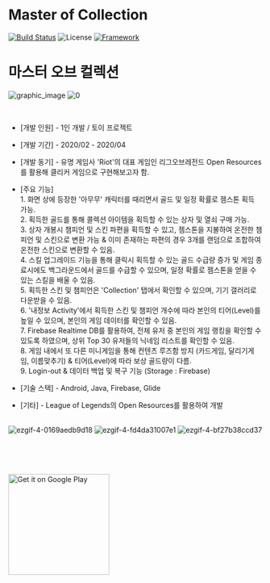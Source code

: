 # Master of Collection

[![Build Status](https://img.shields.io/badge/build-completed-success)](https://github.com/tmdgh1592/Android-Master-of-Collection/)
![License](https://img.shields.io/apm/l/vim-mode?color=yellowgreen)
[![Framework](https://img.shields.io/badge/framework-android-green)](https://developer.android.com/)

# 마스터 오브 컬렉션


![graphic_image](https://user-images.githubusercontent.com/56534241/140677892-9b831277-f10c-4ca1-b5d3-8d55a7b0c500.png)
![0](https://user-images.githubusercontent.com/56534241/140677786-26150ac2-5bfa-413a-8887-dad01ea5c250.png)


<br/>

+ [개발 인원] - 1인 개발 / 토이 프로젝트

+ [개발 기간] - 2020/02 - 2020/04

+ [개발 동기] - 유명 게임사 'Riot'의 대표 게임인 리그오브레전드 Open Resources를 활용해 클리커 게임으로 구현해보고자 함.


+ [주요 기능] <br/>
               1. 화면 상에 등장한 '아무무' 캐릭터를 때리면서 골드 및 일정 확률로 젬스톤 획득 가능.<br/>
               2. 획득한 골드를 통해 콜렉션 아이템을 획득할 수 있는 상자 및 열쇠 구매 가능.<br/>
               3. 상자 개봉시 챔피언 및 스킨 파편을 획득할 수 있고, 젬스톤을 지불하여 온전한 챔피언 및 스킨으로 변환 가능 & 이미 존재하는 파편의 경우 3개를 랜덤으로 조합하여 온전한 스킨으로 변환할 수 있음.<br/>
               4. 스킬 업그레이드 기능을 통해 클릭시 획득할 수 있는 골드 수급량 증가 및 게임 종료시에도 백그라운드에서 골드를 수급할 수 있으며, 일정 확률로 젬스톤을 얻을 수 있는 스킬을 배울 수 있음.<br/>
               5. 획득한 스킨 및 챔피언은 'Collection' 탭에서 확인할 수 있으며, 기기 갤러리로 다운받을 수 있음.<br/>
               6. '내정보 Activity'에서 획득한 스킨 및 챔피언 개수에 따라 본인의 티어(Level)를 높일 수 있으며, 본인의 게임 데이터를 확인할 수 있음.<br/>
               7. Firebase Realtime DB를 활용하여, 전체 유저 중 본인의 게임 랭킹을 확인할 수 있도록 하였으며, 상위 Top 30 유저들의 닉네임 리스트를 확인할 수 있음.<br/>
               8. 게임 내에서 또 다른 미니게임을 통해 컨텐츠 루즈함 방지 (카드게임, 달리기게임, 이름맞추기) & 티어(Level)에 따라 보상 골드량이 다름.<br/>
               9. Login-out & 데이터 백업 및 복구 기능 (Storage : Firebase)<br/>


+ [기술 스택] - Android, Java, Firebase, Glide

+ [기타] - League of Legends의 Open Resources를 활용하여 개발<br/><br/>


![ezgif-4-0169aedb9d18](https://user-images.githubusercontent.com/56534241/140687824-44ef8946-2acb-47d5-8573-ce77a4b4b44e.gif)
![ezgif-4-fd4da31007e1](https://user-images.githubusercontent.com/56534241/140687825-9f557f77-365f-43bb-b248-9fd098388706.gif)
![ezgif-4-bf27b38ccd37](https://user-images.githubusercontent.com/56534241/140687827-06ff3485-8362-4e5f-a9b3-e8d9d97f4c05.gif)


<br/>
<br/>
<br/>

<a href="https://play.google.com/store/apps/details?id=com.app.buna.boxsimulatorforlol"><img alt="Get it on Google Play" src="https://play.google.com/intl/en_us/badges/images/generic/en_badge_web_generic.png" width="200px"/></a>

